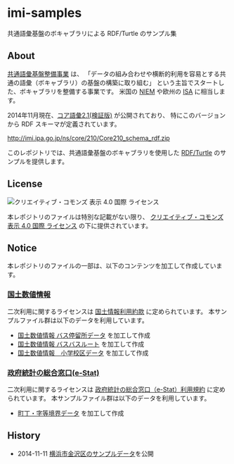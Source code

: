 imi-samples
===========

共通語彙基盤のボキャブラリによる RDF/Turtle のサンプル集

## About

[共通語彙基盤整備事業](http://goikiban.ipa.go.jp/) は、
「データの組み合わせや横断的利用を容易とする共通の語彙（ボキャブラリ）の基盤の構築に取り組む」
という主旨でスタートした、ボキャブラリを整備する事業です。
米国の [NIEM](https://www.niem.gov/) や欧州の [ISA](https://joinup.ec.europa.eu/) に相当します。

2014年11月現在、[コア語彙2.1(検証版)](http://goikiban.ipa.go.jp/node665) が公開されており、
特にこのバージョンから RDF スキーマが定義されています。

<http://imi.ipa.go.jp/ns/core/210/Core210_schema_rdf.zip>

このレポジトリでは、共通語彙基盤のボキャブラリを使用した
[RDF/Turtle](http://www.w3.org/TR/turtle/) のサンプルを提供します。

## License

![クリエイティブ・コモンズ 表示 4.0 国際 ライセンス](https://i.creativecommons.org/l/by/4.0/88x31.png)

本レポジトリのファイルは特別な記載がない限り、
[クリエイティブ・コモンズ 表示 4.0 国際 ライセンス](http://creativecommons.org/licenses/by/4.0/) 
の下に提供されています。

## Notice

本レポジトリのファイルの一部は、以下のコンテンツを加工して作成しています。

### [国土数値情報](http://nlftp.mlit.go.jp/ksj/index.html)
二次利用に関するライセンスは [国土情報利用約款](http://nlftp.mlit.go.jp/ksj/other/yakkan.html) に定められています。
本サンプルファイル群は以下のデータを利用しています。

* [国土数値情報 バス停留所データ](http://nlftp.mlit.go.jp/ksj/gml/datalist/KsjTmplt-P11.html) を加工して作成
* [国土数値情報 バスバスルート](http://nlftp.mlit.go.jp/ksj/gml/datalist/KsjTmplt-N07.html) を加工して作成
* [国土数値情報　小学校区データ](http://nlftp.mlit.go.jp/ksj/gml/datalist/KsjTmplt-A27.html) を加工して作成

### [政府統計の総合窓口(e-Stat)](http://www.e-stat.go.jp/)
二次利用に関するライセンスは [政府統計の総合窓口（e-Stat）利用規約](http://www.e-stat.go.jp/estat/html/spec.html) に定められています。
本サンプルファイル群は以下のデータを利用しています。

* [町丁・字等境界データ](http://e-stat.go.jp/SG2/eStatFlex/help/content/_72.html#002) を加工して作成

## History

* 2014-11-11 [横浜市金沢区のサンプルデータ](https://github.com/indigo-lab/imi-samples/blob/master/14108kanazawa2014-11-11.ttl)を公開








